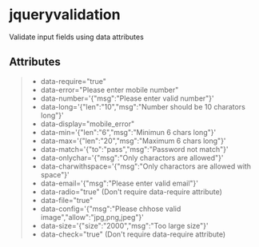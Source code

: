 # jqueryvalidation
Validate input fields using data attributes


## Attributes

> - data-require="true" 
> - data-error="Please enter mobile number"
> - data-number='{"msg":"Please enter valid number"}'
> - data-long='{"len":"10","msg":"Number should be 10 charators long"}'
> - data-display="mobile_error"
> - data-min='{"len":"6","msg":"Minimun 6 chars long"}'
> - data-max='{"len":"20","msg":"Maximum 6 chars long"}'
> - data-match='{"to":"pass","msg":"Password not match"}'
> - data-onlychar='{"msg":"Only charactors are allowed"}'
> - data-charwithspace='{"msg":"Only charactors are allowed with space"}'
> - data-email='{"msg":"Please enter valid email"}'
> - data-radio="true" (Don't require data-require attribute)
> - data-file="true"
> - data-config='{"msg":"Please chhose valid image","allow":"jpg,png,jpeg"}'
> - data-size='{"size":"2000","msg":"Too large size"}'
> - data-check="true" (Don't require data-require attribute)
